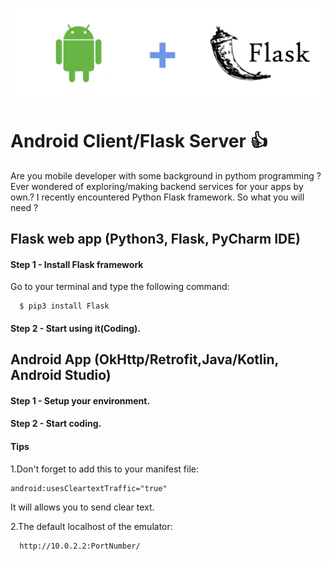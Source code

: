 ![alt text](Flask.png)
# Android Client/Flask Server :+1:
Are you mobile developer with some background in pythom programming ?
Ever wondered of exploring/making backend services for your apps by own.? 
I recently encountered Python Flask framework.
So what you will need ?

## Flask web app (Python3, Flask, PyCharm IDE)

#### Step 1 - Install Flask framework
Go to your terminal and type the following command: 

      $ pip3 install Flask
#### Step 2 - Start using it(Coding).  

## Android App (OkHttp/Retrofit,Java/Kotlin, Android Studio)
#### Step 1 - Setup your environment. 
#### Step 2 - Start coding.

#### Tips
1.Don't forget to add this to your manifest file:

    android:usesCleartextTraffic="true"
    
It will allows you to send clear text.

2.The default localhost of the emulator:
      
      http://10.0.2.2:PortNumber/


     
  
